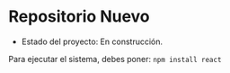 <h1>Repositorio Nuevo</h1>

- Estado del proyecto: En construcción.

Para ejecutar el sistema, debes poner:
````npm install react````
